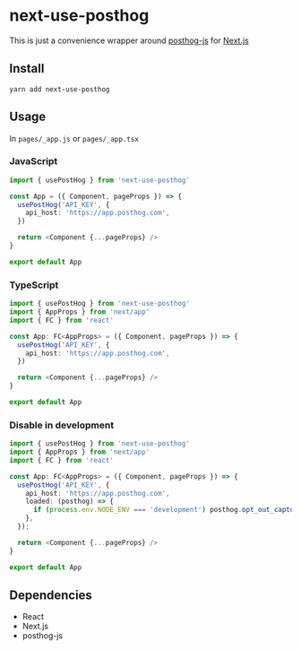 # next-use-posthog

This is just a convenience wrapper around [posthog-js](https://github.com/PostHog/posthog-js) for [Next.js](https://nextjs.org)

## Install

`yarn add next-use-posthog`

## Usage

In `pages/_app.js` or `pages/_app.tsx`

### JavaScript

```typescript
import { usePostHog } from 'next-use-posthog'

const App = ({ Component, pageProps }) => {
  usePostHog('API_KEY', {
    api_host: 'https://app.posthog.com',
  })

  return <Component {...pageProps} />
}

export default App
```

### TypeScript

```typescript
import { usePostHog } from 'next-use-posthog'
import { AppProps } from 'next/app'
import { FC } from 'react'

const App: FC<AppProps> = ({ Component, pageProps }) => {
  usePostHog('API_KEY', {
    api_host: 'https://app.posthog.com',
  })

  return <Component {...pageProps} />
}

export default App
```

### Disable in development

```typescript
import { usePostHog } from 'next-use-posthog'
import { AppProps } from 'next/app'
import { FC } from 'react'

const App: FC<AppProps> = ({ Component, pageProps }) => {
  usePostHog('API_KEY', {
    api_host: 'https://app.posthog.com',
    loaded: (posthog) => {
      if (process.env.NODE_ENV === 'development') posthog.opt_out_capturing();
    },
  });

  return <Component {...pageProps} />
}

export default App
```

## Dependencies

- React
- Next.js
- posthog-js
